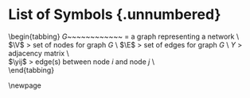 # List of Symbols {.unnumbered}

\begin{tabbing}
$G$~~~~~~~~~~~~ \= a graph representing a network \\  
$\V$ \> set of nodes for graph $G$ \\
$\E$ \> set of edges for graph $G$ \\
$Y$ \>  adjacency matrix \\  
$\yij$ \>  edge(s) between node $i$ and node $j$ \\  
\end{tabbing}

\newpage


